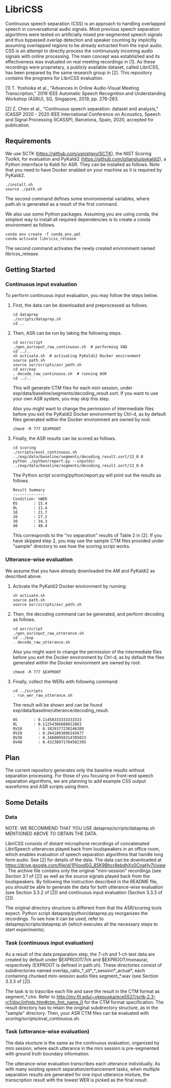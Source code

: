 # LibriCSS
Continuous speech separation (CSS) is an approach to handling overlapped speech in conversational audio signals. Most previous speech separation algorithms were tested on artificially mixed pre-segmented speech signals and thus bypassed overlap detection and speaker counting by implicitly assuming overlapped regions to be already extracted from the input audio. CSS is an attempt to directly process the continuously incoming audio signals with online processing. The main concept was established and its effectiveness was evaluated on real meeting recordings in [1]. As these recordings were proprietary, a publicly available dataset, called LibriCSS, has been prepared by the same research group in [2]. This repository contains the programs for LibriCSS evaluation. 

[1] T. Yoshioka et al., "Advances in Online Audio-Visual Meeting Transcription," 2019 IEEE Automatic Speech Recognition and Understanding Workshop (ASRU), SG, Singapore, 2019, pp. 276-283. 

[2] Z. Chen et al., "Continuous speech separation: dataset and analysis," ICASSP 2020 - 2020 IEEE International Conference on Acoustics, Speech and Signal Processing (ICASSP), Barcelona, Spain, 2020, accepted for publication.

## Requirements

We use SCTK (https://github.com/usnistgov/SCTK), the NIST Scoring Toolkit, for evaluation and PyKaldi2 (https://github.com/jzlianglu/pykaldi2), a Python internface to Kaldi for ASR. They can be installed as follows. Note that you need to have Docker enabled on your machine as it is required by PyKaldi2. 
```
./install.sh
source ./path.sh
```
The second command defines some environmental variables, where path.sh is generated as a result of the first command. 

We also use some Python packages. Assuming you are using conda, the simplest way to install all required dependencies is to create a conda environment as follows. 
```
conda env create -f conda_env.yml
conda activate libricss_release
```
The second command activates the newly created environment named libricss_release. 


## Getting Started


### Continuous input evaluation
To perform continuous input evaluation, you may follow the steps below. 
1. First, the data can be downloaded and preprocessed as follows. 
    ```
    cd dataprep
    ./scripts/dataprep.sh
    cd ..
    ```
2. Then, ASR can be run by taking the following steps. 
    ```
    cd asr/script
    ./gen_asrinput_raw_continuous.sh  # performing VAD
    cd ../..
    sh activate.sh  # activating PyKaldi2 Docker environment
    source path.sh
    source asr/scripts/asr_path.sh
    cd asr/exp
    . decode_raw_continuous.sh  # running ASR
    cd ../..
    ```
    This will generate CTM files for each mini session, under exp/data/baseline/segments/decoding_result.sort. If you want to use your own ASR system, you may skip this step. 
    
    Also you might want to change the permission of intermediate files before you exit the PyKaldi2 Docker environment by Ctrl-d, as by default files generated within the Docker environment are owned by root. 
    ```
    chmod -R 777 $EXPROOT
    ```
    
3. Finally, the ASR results can be scored as follows. 
    ```
    cd scoring
    ./scripts/eval_continuous.sh ../exp/data/baseline/segments/decoding_result.sort/13_0.0
    python ./python/report.py --inputdir ../exp/data/baseline/segments/decoding_result.sort/13_0.0
    ```  
    The Python script scoring/python/report.py will print out the results as follows. 
    ```  
    Result Summary
    --------------
    Condition: %WER
    0S       : 15.4
    0L       : 11.4
    10       : 21.7
    20       : 27.2
    30       : 34.3
    40       : 40.4    
    ```  
    This corresponds to the "no separation" results of Table 2 in [2]. If you have skipped step 2, you may use the sample CTM files provided under "sample" directory to see how the scoring script works. 


### Utterance-wise evaluation

We assume that you have already downloaded the AM and PyKaldi2 as described above. 

1. Activate the PyKaldi2 Docker environment by running:
    ```
    sh activate.sh
    source path.sh
    source asr/scripts/asr_path.sh
    ```

2. Then, the decoding command can be generated, and perform decoding as follows. 
    ```
    cd asr/script
    ./gen_asrinput_raw_utterance.sh
    cd ../exp
    . decode_raw_utterance.sh
    
    ```
  
    Also you might want to change the permission of the intermediate files before you exit the Docker environment by Ctrl-d, as by default the files generated within the Docker environment are owned by root. 
    ```
    chmod -R 777 $EXPROOT
    ```
  
3. Finally, collect the WERs with following command: 
    ```
    cd ../scripts
    . run_wer_raw_utterance.sh
    ```
    The result will be shown and can be found exp/data/baseline/utterance/decoding_result.    
    ```
    0S       : 0.11458333333333333
    0L       : 0.11254386680812863
    OV10       : 0.1828377230246389
    OV20       : 0.2641803896243677
    OV30       : 0.34600058314705023
    OV40       : 0.43238971784502395
    ```

## Plan

The current repository generates only the baseline results without separation processing. For those of you focusing on front-end speech separation algorithms, we are planning to add example CSS output waveforms and ASR scripts using them. 



## Some Details

### Data
NOTE: WE RECOMMEND THAT YOU USE dataprep/scripts/dataprep.sh MENTIONED ABOVE TO OBTAIN THE DATA.

LibriCSS consists of distant microphone recordings of concatenated LibriSpeech utterances played back from loudspeakers in an office room, which enables evaluation of speech separation algorithms that handle long form audio. See [2] for details of the data. The data can be downloaded at https://drive.google.com/file/d/1Piioxd5G_85K9Bhcr8ebdhXx0CnaHy7l/view. The archive file contains only the original "mini-session" recordings (see Section 3.1 of [2]) as well as the source signals played back from the loudspeakers. By following the instruction described in the README file, you should be able to generate the data for both utterance-wise evaluation (see Section 3.3.2 of [2]) and continuous input evaluation (Section 3.3.3 of [2]). 

The original directory structure is different from that the ASR/scoring tools expect. Python script dataprep/python/dataprep.py reorganizes the recordings. To see how it can be used, refer to dataprep/scripts/dataprep.sh (which executes all the necessary steps to start experiments). 



### Task (continuous input evaluation)
As a result of the data preparation step,  the 7-ch and 1-ch test data are created by default under $EXPROOT/7ch and $EXPROOT/monaural, respectively (EXPROOT is defined in path.sh). 
These directories consist of subdirectories named overlap_ratio\_\*\_sil\*\_\*\_session\*\_actual\*, each containing chunked mini-session 
audio files segment\_\*.wav (see Section 3.3.3 of [2]). 

The task is to trascribe each file and save the result in the CTM format as segment\_\*.ctm. Refer to http://my.fit.edu/~vkepuska/ece5527/sctk-2.3-rc1/doc/infmts.htm#ctm_fmt_name_0 for the CTM format specification. The result directory has to retain the original subdirectory structure, as in the "sample" directory. Then, your ASR CTM files can be evaluated with scoring/scripts/eval_continuous.sh. 

### Task (utterance-wise evaluation)

The data stucture is the same as the continuous evaluation, organized by mini session, where each utterance in the mini session is pre-segmented with ground truth boundary information.

The utterance-wise evaluation transcribes each utterance individually. As with many existing speech separation/enhancement tasks, when multiple separation results are generated for one input utterance mixture, the transcription result with the lowest WER is picked as the final result.



